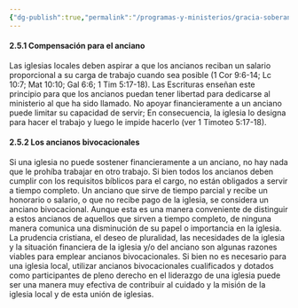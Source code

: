 ```yaml
---
{"dg-publish":true,"permalink":"/programas-y-ministerios/gracia-soberana-orizaba/identidad-y-teologia/libro-de-gobierno/2-5-compensacion-de-ancianos-y-ancianos-bivocacionales/"}
---
```


#### 2.5.1 Compensación para el anciano 

Las iglesias locales deben aspirar a que los ancianos reciban un salario proporcional a su carga de trabajo cuando sea posible (1 Cor 9:6-14; Lc 10:7; Mat 10:10; Gal 6:6; 1 Tim 5:17-18). Las Escrituras enseñan este principio para que los ancianos puedan tener libertad para dedicarse al ministerio al que ha sido llamado. No apoyar financieramente a un anciano puede limitar su capacidad de servir; En consecuencia, la iglesia lo designa para hacer el trabajo y luego le impide hacerlo (ver 1 Timoteo 5:17-18). 


#### 2.5.2 Los ancianos bivocacionales 

Si una iglesia no puede sostener financieramente a un anciano, no hay nada que le prohíba trabajar en otro trabajo. Si bien todos los ancianos deben cumplir con los requisitos bíblicos para el cargo, no están obligados a servir a tiempo completo. Un anciano que sirve de tiempo parcial y recibe un honorario o salario, o que no recibe pago de la iglesia, se considera un anciano bivocacional. Aunque esta es una manera conveniente de distinguir a estos ancianos de aquellos que sirven a tiempo completo, de ninguna manera comunica una disminución de su papel o importancia en la iglesia. La prudencia cristiana, el deseo de pluralidad, las necesidades de la iglesia y la situación financiera de la iglesia y/o del anciano son algunas razones viables para emplear ancianos bivocacionales. Si bien no es necesario para una iglesia local, utilizar ancianos bivocacionales cualificados y dotados como participantes de pleno derecho en el liderazgo de una iglesia puede ser una manera muy efectiva de contribuir al cuidado y la misión de la iglesia local y de esta unión de iglesias. 
